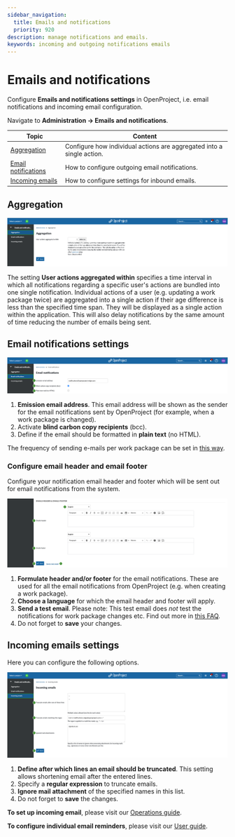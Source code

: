 ```yaml
---
sidebar_navigation:
  title: Emails and notifications
  priority: 920
description: manage notifications and emails.
keywords: incoming and outgoing notifications emails
---
```

# Emails and notifications

Configure **Emails and notifications settings** in OpenProject, i.e. email notifications and incoming email configuration.

Navigate to **Administration → Emails and notifications**.

| Topic                                                | Content                                                      |
| ---------------------------------------------------- | ------------------------------------------------------------ |
| [Aggregation](#aggregation)                          | Configure how individual actions are aggregated into a single action. |
| [Email notifications](#email-notifications-settings) | How to configure outgoing email notifications.               |
| [Incoming emails](#incoming-emails-settings)         | How to configure settings for inbound emails.                |

## Aggregation

![Administration setting email and notifications aggregation](admin-email-aggregation.png)

The setting **User actions aggregated within** specifies a time interval in which all notifications regarding a specific user's actions are bundled into one single notification. Individual actions of a user (e.g. updating a work package twice) are aggregated into a single action if their age difference is less than the specified time span. They will be displayed as a single action within the application. This will also delay notifications by the same amount of time reducing the number of emails being sent.

## Email notifications settings

![Administration setting email notifications](admin-email-notifications.png)

1. **Emission email address**. This email address will be shown as the sender for the email notifications sent by OpenProject (for example, when a work package is changed).
2. Activate **blind carbon copy recipients** (bcc).
3. Define if the email should be formatted in **plain text** (no HTML).

The frequency of sending e-mails per work package can be set in [this way](../calendars-and-dates/#date-format).

### Configure email header and email footer

Configure your notification email header and footer which will be sent out for email notifications from the system.

![Administration setting email notifications header and footer](admin-email-notifications-header-footer.png)

1. **Formulate header and/or footer** for the email notifications. These are used for all the email notifications from OpenProject (e.g. when creating a work package).
2. **Choose a language** for which the email header and footer will apply.
3. **Send a test email**. Please note: This test email does *not* test the notifications for work package changes etc. Find out more in [this FAQ](../../installation-and-operations/installation-faq/#i-dont-receive-emails-test-email-works-fine-but-not-the-one-for-work-package-updates-what-can-i-do).
4. Do not forget to **save** your changes.

## Incoming emails settings

Here you can configure the following options.

![Administration settings incoming emails](admin-incoming-emails.png)

1. **Define after which lines an email should be truncated**. This setting allows shortening email after the entered lines.
2. Specify a **regular expression** to truncate emails.
3. **Ignore mail attachment** of the specified names in this list.
4. Do not forget to **save** the changes.

**To set up incoming email**, please visit our [Operations guide](../../installation-and-operations/configuration/incoming-emails).

**To configure individual email reminders**, please visit our [User guide](../../getting-started/my-account/#email-reminders).
